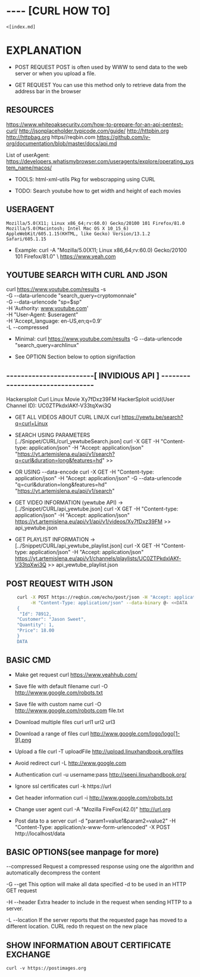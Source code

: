 # ---- [CURL HOW TO]
                                                
    <[index.md]                                             


# EXPLANATION

  * POST REQUEST
	POST is often used by WWW to send data to 
	the web server or when you upload a file.

  * GET REQUEST
	You can use this method only to retrieve data from
	the address bar in the browser

## RESOURCES 
  https://www.whiteoaksecurity.com/how-to-prepare-for-an-api-pentest-curl/
  http://jsonplaceholder.typicode.com/guide/
  http://httpbin.org
  http://httpbag.org
  https//reqbin.com
  https://github.com/iv-org/documentation/blob/master/docs/api.md

  List of userAgent: https://developers.whatismybrowser.com/useragents/explore/operating_system_name/macos/ 

  * TOOLS:
        html-xml-utils Pkg for webscrapping using CURL

  * TODO:
        Search youtube how to get width and height of each movies

## USERAGENT
    Mozilla/5.0(X11; Linux x86_64;rv:60.0) Gecko/20100 101 Firefox/81.0
    Mozilla/5.0(Macintosh; Intel Mac OS X 10_15_6) AppleWebKit/605.1.15(KHTML, like Gecko) Version/13.1.2 
    Safari/605.1.15

  - Example: curl -A "Mozilla/5.0(X11; Linux x86_64;rv:60.0) Gecko/20100 101 Firefox/81.0" \ 
                 https://www.yeah.com

## YOUTUBE SEARCH WITH CURL AND JSON
 
  curl https://www.youtube.com/results -s \
      -G --data-urlencode "search_query=cryptomonnaie" \
      -G --data-urlencode "sp=$sp"\
      -H 'Authority: www.youtube.com' \
      -H "User-Agent: $useragent" \
      -H 'Accept_language: en-US,en;q=0.9' \
      -L --compressed 

  * Minimal:
    curl https://www.youtube.com/results -G --data-urlencode "search_query=archlinux" 

  * See OPTION Section below to option signifaction

## ------------------------[ INVIDIOUS API ] --------------------------------
Hackersploit Curl Linux Movie Xy7fDxz39FM
HackerSploit ucid(User Channel ID): UC0ZTPkdxlAKf-V33tqXwi3Q

* GET ALL VIDEOS ABOUT CURL LINUX 
  curl https://yewtu.be/search?q=curl+Linux

* SEARCH USING PARAMETERS [../Snippet/CURL/curl_yewtubeSearch.json]
 curl -X GET -H "Content-type: application/json" -H "Accept: application/json"  "https://yt.artemislena.eu/api/v1/search?q=curl&duration=long&features=hd" >>

* OR USING --data-encode 
curl  -X GET -H "Content-type: application/json" -H "Accept: application/json" -G --data-urlencode "q=curl&duration=long&features=hd" "https://yt.artemislena.eu/api/v1/search"

* GET VIDEO INFORMATION (yewtube API) → [../Snippet/CURL/api_yewtube.json]
curl -X GET -H "Content-type: application/json" -H "Accept: application/json"   https://yt.artemislena.eu/api/v1/api/v1/videos/Xy7fDxz39FM >> api_yewtube.json

* GET PLAYLIST INFORMATION → [../Snippet/CURL/api_yewtube_playlist.json] 
curl -X GET -H "Content-type: application/json" -H "Accept: application/json"   https://yt.artemislena.eu/api/v1/channels/playlists/UC0ZTPkdxlAKf-V33tqXwi3Q >> api_yewtube_playlist.json

## POST REQUEST WITH JSON
```sh
	curl -X POST https://reqbin.com/echo/post/json -H "Accept: application/json" \
	     -H "Content-Type: application/json" --data-binary @- <<DATA
	{
 	 "Id": 78912,
  	"Customer": "Jason Sweet",
  	"Quantity": 1,
  	"Price": 18.00
	}
	DATA
```

## BASIC CMD
   * Make get request
     curl https://www.yeahhub.com/

   * Save file with default filename
      curl -O http://wwww.google.com/robots.txt

   * Save file with custom name
      curl -O http://wwww.google.com/robots.com file.txt

   *  Download multiple files
       curl url1 url2 url3

   * Download a range of files
        curl http://www.google.com/logo/logo[1-9].png

   * Upload a file 
        curl -T uploadFile http://upload.linuxhandbook.org/files

   * Avoid redirect 
        curl -L http://www.google.com

   * Authentication 
        curl -u username:pass http://seeni.linuxhandbook.org/

   * Ignore ssl certificates 
        curl -k https://url

   * Get header information 
        curl -i http://www.google.com/robots.txt

   * Change user agent 
        curl -A "Mozilla FireFox(42.0)" http://url.org

  * Post data to a server 
        curl -d "param1=value1&param2=value2" -H "Content-Type: 
                 application/x-www-form-urlencoded" -X POST 
                 http://localhost/data 

## BASIC OPTIONS(see manpage for more)
  --compressed
    Request a compressed response using one the algorithm
    and automatically decompress the content

  -G      --get
    This option will make all data specified -d 
    to be used in an HTTP GET request  

  -H      --header
    Extra header to include in the request when 
    sending HTTP to a server.

  -L      --location
     If the server reports that the requested 
     page has moved to a different location.
     CURL redo th request on the new place

## SHOW INFORMATION ABOUT CERTIFICATE EXCHANGE 
    curl -v https://postimages.org
